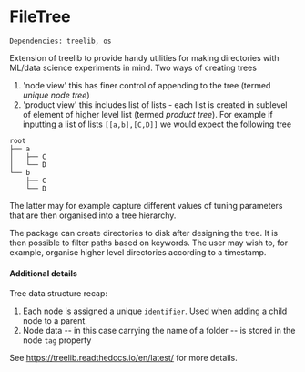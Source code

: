 # FileTree
```
Dependencies: treelib, os
```
Extension of treelib to provide handy utilities for making directories with ML/data science experiments in mind.
Two ways of creating trees
1. 'node view' this has finer control of appending to the tree (termed *unique node tree*)
1. 'product view' this includes list of lists - each list is created in sublevel of element of higher level list (termed *product tree*). For example if inputting a list of lists `[[a,b],[C,D]]` we would expect the following tree 

```
root
├── a
│   ├── C
│   └── D
└── b
    ├── C
    └── D
```

The latter may for example capture different values of tuning parameters that are then organised into a tree hierarchy.

The package can create directories to disk after designing the tree.
It is then possible to filter paths based on keywords.
The user may wish to, for example, organise higher level directories according to a timestamp.

#### Additional details
Tree data structure recap:
1. Each node is assigned a unique `identifier`. Used when adding a child node to a parent.
1. Node data -- in this case carrying the name of a folder -- is stored in the node `tag` property

See https://treelib.readthedocs.io/en/latest/ for more details.